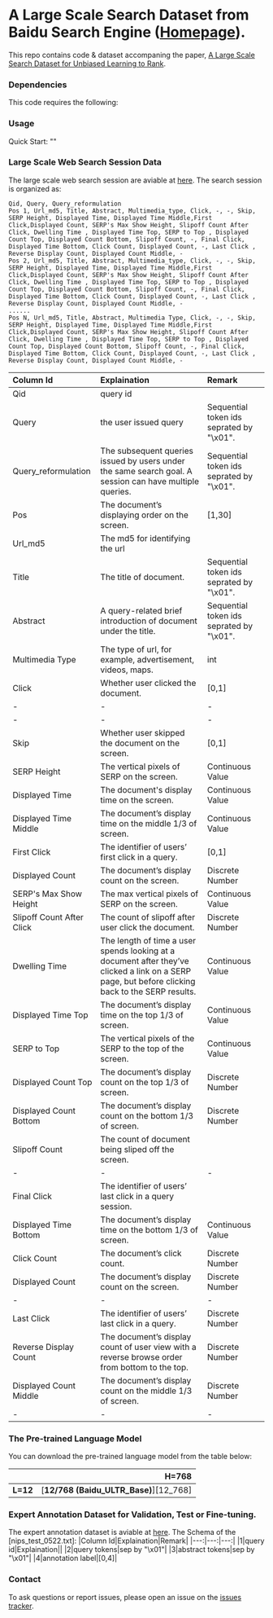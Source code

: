 # A Large Scale Search Dataset from Baidu Search Engine ([Homepage](www.baidu-ultr.com)).
This repo contains code & dataset accompaning the paper, [A Large Scale Search Dataset for Unbiased Learning to Rank](https://arxiv.org/). 

### Dependencies
This code requires the following:

### Usage
Quick Start: ""


### Large Scale Web Search Session Data
The large scale web search session are aviable at [here](https://drive.google.com/drive/folders/1Q3bzSgiGh1D5iunRky6mb89LpxfAO73J?usp=sharing).
The search session is organized as:
```
Qid, Query, Query_reformulation
Pos 1, Url_md5, Title, Abstract, Multimedia_type, Click, -, -, Skip, SERP Height, Displayed Time, Displayed Time Middle,First Click,Displayed Count, SERP's Max Show Height, Slipoff Count After Click, Dwelling Time , Displayed Time Top, SERP to Top , Displayed Count Top, Displayed Count Bottom, Slipoff Count, -, Final Click, Displayed Time Bottom, Click Count, Displayed Count, -, Last Click , Reverse Display Count, Displayed Count Middle, -
Pos 2, Url_md5, Title, Abstract, Multimedia_type, Click, -, -, Skip, SERP Height, Displayed Time, Displayed Time Middle,First Click,Displayed Count, SERP's Max Show Height, Slipoff Count After Click, Dwelling Time , Displayed Time Top, SERP to Top , Displayed Count Top, Displayed Count Bottom, Slipoff Count, -, Final Click, Displayed Time Bottom, Click Count, Displayed Count, -, Last Click , Reverse Display Count, Displayed Count Middle, -
......
Pos N, Url_md5, Title, Abstract, Multimedia Type, Click, -, -, Skip, SERP Height, Displayed Time, Displayed Time Middle,First Click,Displayed Count, SERP's Max Show Height, Slipoff Count After Click, Dwelling Time , Displayed Time Top, SERP to Top , Displayed Count Top, Displayed Count Bottom, Slipoff Count, -, Final Click, Displayed Time Bottom, Click Count, Displayed Count, -, Last Click , Reverse Display Count, Displayed Count Middle, -
```
|Column Id|Explaination|Remark|
|:---|:---|:---|
|Qid|query id||
|Query|the user issued query|Sequential token ids seprated by "\x01".|
|Query_reformulation|The subsequent queries issued by users under the same search goal. A session can have multiple queries.|Sequential token ids seprated by "\x01".|
|Pos|The document’s displaying order on the screen.|\[1,30\]|
|Url_md5|The md5 for identifying the url||
|Title|The title of document.|Sequential token ids seprated by "\x01".|
|Abstract|A query-related brief introduction of document under the title.|Sequential token ids seprated by "\x01".|
|Multimedia Type|The type of url, for example, advertisement, videos, maps.|int|
|Click|Whether user clicked the document.|\[0,1\]|
|-|-|-|
|-|-|-|
|Skip|Whether user skipped the document on the screen.|\[0,1\]|
|SERP Height|The vertical pixels of SERP on the screen.|Continuous Value|
|Displayed Time|The document's display time on the screen.|Continuous Value|
|Displayed Time Middle|The document’s display time on the middle 1/3 of screen.|Continuous Value|
|First Click|The identifier of users’ first click in a query.|\[0,1\]|
|Displayed Count|The document’s display count on the screen.|Discrete Number|
|SERP's Max Show Height|The max vertical pixels of SERP on the screen.|Continuous Value|
|Slipoff Count After Click |The count of slipoff after user click the document.|Discrete Number|
|Dwelling Time|The length of time a user spends looking at a document after they’ve clicked a link on a SERP page, but before clicking back to the SERP results.|Continuous Value|
|Displayed Time Top|The document’s display time on the top 1/3 of screen.|Continuous Value|
|SERP to Top|The vertical pixels of the SERP to the top of the screen.|Continuous Value|
|Displayed Count Top|The document’s display count on the top 1/3 of screen.|Discrete Number|
|Displayed Count Bottom|The document’s display count on the bottom 1/3 of screen.|Discrete Number|
|Slipoff Count|The count of document being sliped off the screen.||
|-|-|-|
|Final Click |The identifier of users’ last click in a query session.||
|Displayed Time Bottom|The document’s display time on the bottom 1/3 of screen.|Continuous Value|
|Click Count|The document’s click count.|Discrete Number|
|Displayed Count|The document’s display count on the screen.|Discrete Number|
|-|-|-|
|Last Click |The identifier of users’ last click in a query.|Discrete Number|
|Reverse Display Count|The document’s display count of user view with a reverse browse order from bottom to the top.|Discrete Number|
|Displayed Count Middle|The document’s display count on the middle 1/3 of screen.|Discrete Number|
|-|-|-|

### The Pre-trained Language Model
You can download the pre-trained language model from the table below:

|   |H=768|
|---:|---:|
| **L=12** |[**12/768 (Baidu_ULTR_Base)**][12_768]|

### Expert Annotation Dataset for Validation, Test or Fine-tuning.
The expert annotation dataset is aviable at [here]().
The Schema of the [nips_test_0522.txt]:
|Column Id|Explaination|Remark|
|---:|---:|---:|
|1|query id|Explaination||
|2|query tokens|sep by "\x01"|
|3|abstract tokens|sep by "\x01"|
|4|annotation label|\[0,4\]|

### Contact
To ask questions or report issues, please open an issue on the [issues tracker](https://github.com/ChuXiaokai/baidu_ultr_dataset/issues).
